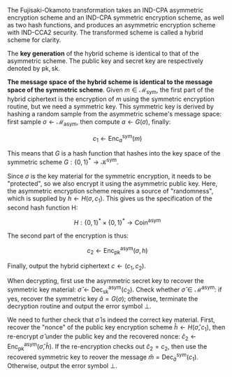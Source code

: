 The Fujisaki-Okamoto transformation takes an IND-CPA asymmetric encryption scheme and an IND-CPA symmetric encryption scheme, as well as two hash functions, and produces an asymmetric encryption scheme with IND-CCA2 security. The transformed scheme is called a hybrid scheme for clarity.

The **key generation** of the hybrid scheme is identical to that of the asymmetric scheme. The public key and secret key are respectively denoted by $\text{pk}, \text{sk}$.

**The message space of the hybrid scheme is identical to the message space of the symmetric scheme**. Given $m \in \mathcal{M}_{\text{sym}}$, the first part of the hybrid ciphertext is the encryption of $m$ using the symmetric encryption routine, but we need a symmetric key. This symmetric key is derived by hashing a random sample from the asymmetric scheme's message space: first sample $\sigma \leftarrow \mathcal{M}_{\text{asym}}$, then compute $a \leftarrow G(\sigma)$, finally:

$$
c_1 \leftarrow \text{Enc}^\text{sym}_a(m)
$$

This means that $G$ is a hash function that hashes into the key space of the symmetric scheme $G: \{0, 1\}^\ast \rightarrow \mathcal{K}^{\text{sym}}$.

Since $\sigma$ is the key material for the symmetric encryption, it needs to be "protected", so we also encrypt it using the asymmetric public key. Here, the asymmetric encryption scheme requires a source of "randomness", which is supplied by $h \leftarrow H(\sigma, c_1)$. This gives us the specification of the second hash function H:

$$
H: \{0, 1\}^\ast \times \{0, 1\}^\ast \rightarrow \text{Coin}^\text{asym}
$$

The second part of the encryption is thus:

$$
c_2 \leftarrow \text{Enc}_\text{pk}^\text{asym}(\sigma, h)
$$

Finally, output the hybrid ciphertext $c \leftarrow (c_1, c_2)$.

When decrypting, first use the asymmetric secret key to recover the symmetric key material: $\hat{\sigma} \leftarrow \text{Dec}_\text{sk}^\text{asym}(c_2)$. Check whether $\hat{\sigma} \in \mathcal{M}^\text{asym}$: if yes, recover the symmetric key $\hat{a} = G(\sigma)$; otherwise, terminate the decryption routine and output the error symbol $\bot$.

We need to further check that $\hat{\sigma}$ is indeed the correct key material. First, recover the "nonce" of the public key encryption scheme $\hat{h} \leftarrow H(\hat{\sigma}, c_1)$, then re-encrypt $\hat{\sigma}$ under the public key and the recovered nonce: $\hat{c}_2 \leftarrow \text{Enc}_\text{pk}^\text{asym}(\hat{\sigma}, \hat{h})$. If the re-encryption checks out $\hat{c}_2 = c_2$, then use the recovered symmetric key to reover the message $\hat{m} = \text{Dec}_{\hat{a}}^\text{sym}(c_1)$. Otherwise, output the error symbol $\bot$.